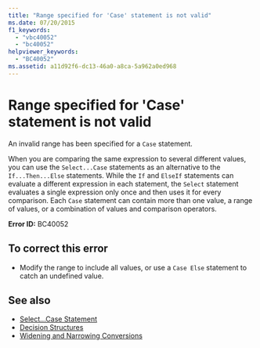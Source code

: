 ```yaml
---
title: "Range specified for 'Case' statement is not valid"
ms.date: 07/20/2015
f1_keywords: 
  - "vbc40052"
  - "bc40052"
helpviewer_keywords: 
  - "BC40052"
ms.assetid: a11d92f6-dc13-46a0-a8ca-5a962a0ed968
---
```

# Range specified for 'Case' statement is not valid
An invalid range has been specified for a `Case` statement.  
  
 When you are comparing the same expression to several different values, you can use the `Select...Case` statements as an alternative to the `If...Then...Else` statements. While the `If` and `ElseIf` statements can evaluate a different expression in each statement, the `Select` statement evaluates a single expression only once and then uses it for every comparison. Each `Case` statement can contain more than one value, a range of values, or a combination of values and comparison operators.  
  
 **Error ID:** BC40052  
  
## To correct this error  
  
- Modify the range to include all values, or use a `Case Else` statement to catch an undefined value.  
  
## See also

- [Select...Case Statement](../../visual-basic/language-reference/statements/select-case-statement.md)
- [Decision Structures](../../visual-basic/programming-guide/language-features/control-flow/decision-structures.md)
- [Widening and Narrowing Conversions](../../visual-basic/programming-guide/language-features/data-types/widening-and-narrowing-conversions.md)
